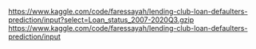 https://www.kaggle.com/code/faressayah/lending-club-loan-defaulters-prediction/input?select=Loan_status_2007-2020Q3.gzip
https://www.kaggle.com/code/faressayah/lending-club-loan-defaulters-prediction/input
